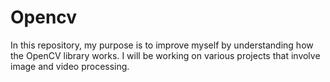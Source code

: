 # Opencv
In this repository, my purpose is to improve myself by understanding how the OpenCV library works.
I will be working on various projects that involve image and video processing.